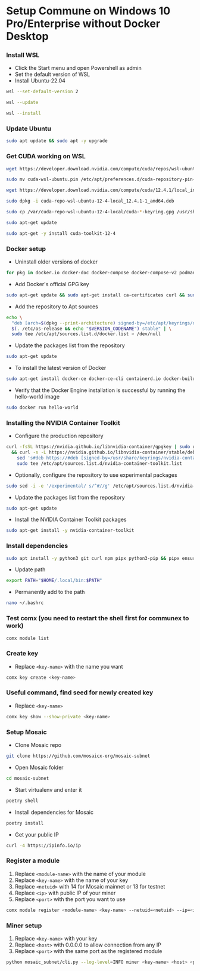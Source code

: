# Setup Commune on Windows 10 Pro/Enterprise without Docker Desktop


### Install WSL
- Click the Start menu and open Powershell as admin
- Set the default version of WSL
- Install Ubuntu-22.04

```sh
wsl --set-default-version 2
```
```sh
wsl --update
```
```sh
wsl --install
```

### Update Ubuntu
```sh
sudo apt update && sudo apt -y upgrade
```

### Get CUDA working on WSL
```sh
wget https://developer.download.nvidia.com/compute/cuda/repos/wsl-ubuntu/x86_64/cuda-wsl-ubuntu.pin
```
```sh
sudo mv cuda-wsl-ubuntu.pin /etc/apt/preferences.d/cuda-repository-pin-600
```
```sh
wget https://developer.download.nvidia.com/compute/cuda/12.4.1/local_installers/cuda-repo-wsl-ubuntu-12-4-local_12.4.1-1_amd64.deb
```
```sh
sudo dpkg -i cuda-repo-wsl-ubuntu-12-4-local_12.4.1-1_amd64.deb
```
```sh
sudo cp /var/cuda-repo-wsl-ubuntu-12-4-local/cuda-*-keyring.gpg /usr/share/keyrings/
```
```sh
sudo apt-get update
```
```sh
sudo apt-get -y install cuda-toolkit-12-4
```

### Docker setup
- Uninstall older versions of docker
```sh
for pkg in docker.io docker-doc docker-compose docker-compose-v2 podman-docker containerd runc; do sudo apt-get remove $pkg; done
```

- Add Docker's official GPG key
```sh
sudo apt-get update && sudo apt-get install ca-certificates curl && sudo install -m 0755 -d /etc/apt/keyrings && sudo curl -fsSL https://download.docker.com/linux/ubuntu/gpg -o /etc/apt/keyrings/docker.asc && sudo chmod a+r /etc/apt/keyrings/docker.asc
```

- Add the repository to Apt sources
```sh
echo \
  "deb [arch=$(dpkg --print-architecture) signed-by=/etc/apt/keyrings/docker.asc] https://download.docker.com/linux/ubuntu \
  $(. /etc/os-release && echo "$VERSION_CODENAME") stable" | \
  sudo tee /etc/apt/sources.list.d/docker.list > /dev/null
```

- Update the packages list from the repository
```sh
sudo apt-get update
```

- To install the latest version of Docker
```sh
sudo apt-get install docker-ce docker-ce-cli containerd.io docker-buildx-plugin docker-compose-plugin -y
```

- Verify that the Docker Engine installation is successful by running the hello-world image
```sh
sudo docker run hello-world
```

### Installing the NVIDIA Container Toolkit
- Configure the production repository
```sh
curl -fsSL https://nvidia.github.io/libnvidia-container/gpgkey | sudo gpg --dearmor -o /usr/share/keyrings/nvidia-container-toolkit-keyring.gpg \
  && curl -s -L https://nvidia.github.io/libnvidia-container/stable/deb/nvidia-container-toolkit.list | \
    sed 's#deb https://#deb [signed-by=/usr/share/keyrings/nvidia-container-toolkit-keyring.gpg] https://#g' | \
    sudo tee /etc/apt/sources.list.d/nvidia-container-toolkit.list
```

- Optionally, configure the repository to use experimental packages
```sh
sudo sed -i -e '/experimental/ s/^#//g' /etc/apt/sources.list.d/nvidia-container-toolkit.list
```

- Update the packages list from the repository
```sh
sudo apt-get update
```

- Install the NVIDIA Container Toolkit packages
```sh
sudo apt-get install -y nvidia-container-toolkit
```


### Install dependencies
```sh
sudo apt install -y python3 git curl npm pipx python3-pip && pipx ensurepath && pipx install poetry && pip install communex && sudo npm install pm2 -g
```

- Update path
```sh
export PATH="$HOME/.local/bin:$PATH"
```

- Permanently add to the path
```sh
nano ~/.bashrc 
```


### Test comx (you need to restart the shell first for communex to work)
```sh
comx module list
```

### Create key
- Replace ```<key-name>``` with the name you want
```sh
comx key create <key-name>
```

### Useful command, find seed for newly created key
- Replace ```<key-name>```

```sh
comx key show --show-private <key-name>
```


### Setup Mosaic
- Clone Mosaic repo
```sh
git clone https://github.com/mosaicx-org/mosaic-subnet
```

- Open Mosaic folder
```sh
cd mosaic-subnet
```

- Start virtualenv and enter it
```sh
poetry shell
```

- Install dependencies for Mosaic
```sh
poetry install
```

- Get your public IP
```sh
curl -4 https://ipinfo.io/ip
```

### Register a module
1. Replace ```<module-name>``` with the name of your module
2. Replace ```<key-name>``` with the name of your key
3. Replace ```<netuid>``` with 14 for Mosaic mainnet or 13 for testnet
4. Replace ```<ip>``` with public IP of your miner
5. Replace ```<port>``` with the port you want to use

```sh
comx module register <module-name> <key-name> --netuid=<netuid> --ip=<ip> --port=<port>
```

### Miner setup
1. Replace ```<key-name>``` with your key
2. Replace ```<host>``` with 0.0.0.0 to allow connection from any IP
3. Replace ```<port>``` with the same port as the registered module

```sh
python mosaic_subnet/cli.py --log-level=INFO miner <key-name> <host> <port>
```
